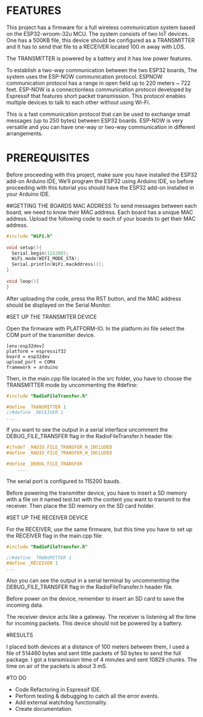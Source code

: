 # FEATURES

This project has a firmware for a full wireless communication system based on the ESP32-wroom-32u MCU. The system consists of two IoT devices. One has a 500KB file, this device should be configured as a TRANSMITTER and It has to send that file to a RECEIVER located 100 m away with LOS.

The TRANSMITTER is powered by a battery and it has low power features.

To establish a two-way communication between the two ESP32 boards, The system uses the ESP-NOW communication protocol. ESPNOW communication protocol has a range in open field up to 220 meters ~ 722 feet. ESP-NOW is a connectionless communication protocol developed by Espressif that features short packet transmission. This protocol enables multiple devices to talk to each other without using Wi-Fi.

This is a fast communication protocol that can be used to exchange small messages (up to 250 bytes) between ESP32 boards. ESP-NOW is very versatile and you can have one-way or two-way communication in different arrangements.

# PREREQUISITES

Before proceeding with this project, make sure you have installed the ESP32 add-on Arduino IDE, We’ll program the ESP32 using Arduino IDE, so before proceeding with this tutorial you should have the ESP32 add-on installed in your Arduino IDE.

##GETTING THE BOARDS MAC ADDRESS
To send messages between each board, we need to know their MAC address. Each board has a unique MAC address. Upload the following code to each of your boards to get their MAC address.

```cpp
#include "WiFi.h"
 
void setup(){
  Serial.begin(115200);
  WiFi.mode(WIFI_MODE_STA);
  Serial.println(WiFi.macAddress());
}
 
void loop(){
}
```
After uploading the code, press the RST button, and the MAC address should be displayed on the Serial Monitor.

#SET UP THE TRANSMITER DEVICE

Open the firmware with PLATFORM-IO. In the platform.ini file select the COM port of the transmitter device.

```
[env:esp32dev]
platform = espressif32
board = esp32dev
upload_port = COM4
framework = arduino
```

Then, in the main.cpp file located in the src folder, you have to choose the TRANSMITTER mode by uncommenting the #define:

```cpp
#include "RadioFileTransfer.h"

#define _TRANSMITTER 1
//#define _RECEIVER 1
...

```

If you want to see the output in a serial interface uncomment the DEBUG_FILE_TRANSFER flag in the RadioFileTransfer.h header file:

```cpp
#ifndef _RADIO_FILE_TRANSFER_H_INCLUDED
#define _RADIO_FILE_TRANSFER_H_INCLUDED

#define _DEBUG_FILE_TRANSFER
	....
```
The serial port is configured to 115200 bauds.

Before powering the transmitter device, you have to insert a SD memory with a file on it named test.txt with the content you want to transmit to the receiver. Then place the SD memory on the SD card holder.


#SET UP THE RECEIVER DEVICE

For the RECEIVER, use the same firmware, but this time you have to set up the RECEIVER flag in the main.cpp file:

```cpp
#include "RadioFileTransfer.h"

//#define _TRANSMITTER 1
#define _RECEIVER 1
...

```

Also you can see the output in a serial terminal by uncommenting the DEBUG_FILE_TRANSFER flag in the RadioFileTransfer.h header file.

Before power on the device, remember to insert an SD card to save the incoming data.

The receiver device acts like a gateway. The receiver is listening all the time for incoming packets. This device should not be powered by a battery.

#RESULTS

I placed both devices at a distance of 100 meters between them, I used a file of 514460 bytes and sent little packets of 50 bytes to send the full package. I got a transmission time of 4 minutes and sent 10829 chunks. The time on air of the packets is about 3 mS.

#TO DO
- Code Refactoring in Espressif IDE.
- Perform testing & debugging to catch all the error events.
- Add external watchdog functionality.
- Create documentation.